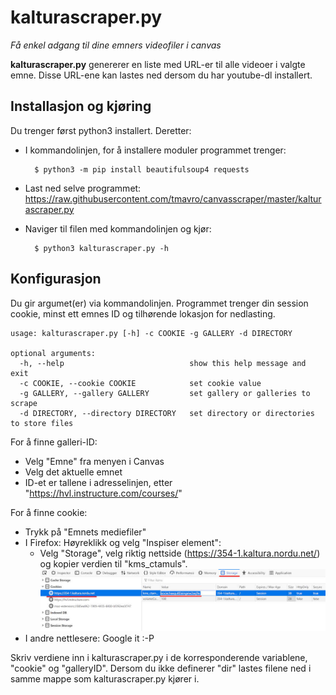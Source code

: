# kalturascraper.py

*Få enkel adgang til dine emners videofiler i canvas*

**kalturascraper.py** genererer en liste med URL-er til alle videoer i valgte emne. Disse URL-ene kan lastes ned dersom du har youtube-dl installert.

## Installasjon og kjøring
Du trenger først python3 installert. Deretter: 
- I kommandolinjen, for å installere moduler programmet trenger: 

        $ python3 -m pip install beautifulsoup4 requests
- Last ned selve programmet: 
    https://raw.githubusercontent.com/tmavro/canvasscraper/master/kalturascraper.py
    
- Naviger til filen med kommandolinjen og kjør: 

        $ python3 kalturascraper.py -h

## Konfigurasjon
Du gir argumet(er) via kommandolinjen. Programmet trenger din session cookie, minst ett emnes ID og tilhørende lokasjon for nedlasting.

    usage: kalturascraper.py [-h] -c COOKIE -g GALLERY -d DIRECTORY    
    
    optional arguments:                                          
      -h, --help                            show this help message and exit        
      -c COOKIE, --cookie COOKIE            set cookie value   
      -g GALLERY, --gallery GALLERY         set gallery or galleries to scrape       
      -d DIRECTORY, --directory DIRECTORY   set directory or directories to store files   

For å finne galleri-ID:
- Velg "Emne" fra menyen i Canvas
- Velg det aktuelle emnet
- ID-et er tallene i adresselinjen, etter "https://hvl.instructure.com/courses/" 

For å finne cookie: 
- Trykk på "Emnets mediefiler"
- I Firefox: Høyreklikk og velg "Inspiser element":
  - Velg "Storage", velg riktig nettside (https://354-1.kaltura.nordu.net/) og kopier verdien til "kms_ctamuls". 
<img src="cookies.jpg" width="600"></img>
- I andre nettlesere: Google it :-P 

Skriv verdiene inn i kalturascraper.py i de korresponderende variablene, "cookie" og "galleryID". Dersom du ikke definerer "dir" lastes filene ned i samme mappe som kalturascraper.py kjører i. 
